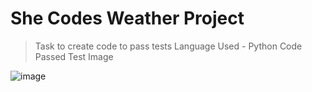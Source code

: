 # She Codes Weather Project 
> Task to create code to pass tests
> Language Used - Python
> Code Passed Test Image 

![image](https://github.com/sue-lim/she-codes-python-weather-project/assets/113986306/baa48d7f-21b2-423d-a014-0622e948d6a5)

